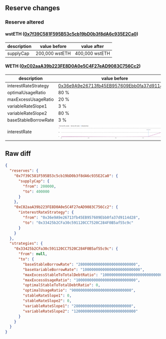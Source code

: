## Reserve changes

### Reserve altered

#### wstETH ([0x7f39C581F595B53c5cb19bD0b3f8dA6c935E2Ca0](https://etherscan.io/address/0x7f39C581F595B53c5cb19bD0b3f8dA6c935E2Ca0))

| description | value before | value after |
| --- | --- | --- |
| supplyCap | 200,000 wstETH | 400,000 wstETH |


#### WETH ([0xC02aaA39b223FE8D0A0e5C4F27eAD9083C756Cc2](https://etherscan.io/address/0xC02aaA39b223FE8D0A0e5C4F27eAD9083C756Cc2))

| description | value before | value after |
| --- | --- | --- |
| interestRateStrategy | [0x36e9A9e26713fb45EB957609Ebb0fa37d9114d28](https://etherscan.io/address/0x36e9A9e26713fb45EB957609Ebb0fa37d9114d28) | [0x33425b2CFa30c591120CC7520C284F0B5af55c9c](https://etherscan.io/address/0x33425b2CFa30c591120CC7520C284F0B5af55c9c) |
| optimalUsageRatio | 80 % | 90 % |
| maxExcessUsageRatio | 20 % | 10 % |
| variableRateSlope1 | 3 % | 2.8 % |
| variableRateSlope2 | 80 % | 120 % |
| baseStableBorrowRate | 3 % | 2.8 % |
| interestRate | ![before](/.assets/8b2de7113791e0c12220a037d370b57b6da59d02.svg) | ![after](/.assets/cd81f33cff702ec67039ac122efc6ca918e16284.svg) |

## Raw diff

```json
{
  "reserves": {
    "0x7f39C581F595B53c5cb19bD0b3f8dA6c935E2Ca0": {
      "supplyCap": {
        "from": 200000,
        "to": 400000
      }
    },
    "0xC02aaA39b223FE8D0A0e5C4F27eAD9083C756Cc2": {
      "interestRateStrategy": {
        "from": "0x36e9A9e26713fb45EB957609Ebb0fa37d9114d28",
        "to": "0x33425b2CFa30c591120CC7520C284F0B5af55c9c"
      }
    }
  },
  "strategies": {
    "0x33425b2CFa30c591120CC7520C284F0B5af55c9c": {
      "from": null,
      "to": {
        "baseStableBorrowRate": "28000000000000000000000000",
        "baseVariableBorrowRate": "10000000000000000000000000",
        "maxExcessStableToTotalDebtRatio": "1000000000000000000000000000",
        "maxExcessUsageRatio": "100000000000000000000000000",
        "optimalStableToTotalDebtRatio": 0,
        "optimalUsageRatio": "900000000000000000000000000",
        "stableRateSlope1": 0,
        "stableRateSlope2": 0,
        "variableRateSlope1": "28000000000000000000000000",
        "variableRateSlope2": "1200000000000000000000000000"
      }
    }
  }
}
```